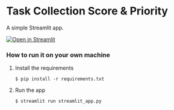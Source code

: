 # Task Collection Score & Priority

A simple Streamlit app.

[![Open in Streamlit](https://static.streamlit.io/badges/streamlit_badge_black_white.svg)](https://data-category-dashboard.streamlit.app/)

### How to run it on your own machine

1. Install the requirements

   ```
   $ pip install -r requirements.txt
   ```

2. Run the app

   ```
   $ streamlit run streamlit_app.py
   ```
